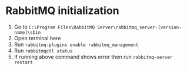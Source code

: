 # RabbitMQ initialization
1. Go to `C:\Program Files\RabbitMQ Server\rabbitmq_server-[version-name]\sbin`
2. Open terminal here
3. Run `rabbitmq-plugins enable rabbitmq_management`
4. Run `rabbitmqctl status`
5. If running above command shows error then run `rabbitmq-server restart`
